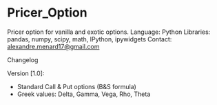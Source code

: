 # Pricer_Option

Pricer option for vanilla and exotic options.
Language: Python
Libraries: pandas, numpy, scipy, math, IPython, ipywidgets
Contact: alexandre.menard17@gmail.com

Changelog

Version [1.0]:
- Standard Call & Put options (B&S formula)
- Greek values: Delta, Gamma, Vega, Rho, Theta